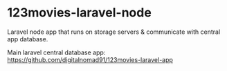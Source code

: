 # 123movies-laravel-node
 Laravel node app that runs on storage servers & communicate with central app database. 
 
 Main laravel central database app:
 https://github.com/digitalnomad91/123movies-laravel-app
